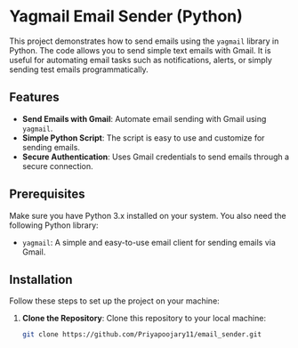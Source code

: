 # Yagmail Email Sender (Python)

This project demonstrates how to send emails using the `yagmail` library in Python. The code allows you to send simple text emails with Gmail. It is useful for automating email tasks such as notifications, alerts, or simply sending test emails programmatically.

## Features

- **Send Emails with Gmail**: Automate email sending with Gmail using `yagmail`.
- **Simple Python Script**: The script is easy to use and customize for sending emails.
- **Secure Authentication**: Uses Gmail credentials to send emails through a secure connection.

## Prerequisites

Make sure you have Python 3.x installed on your system. You also need the following Python library:

- `yagmail`: A simple and easy-to-use email client for sending emails via Gmail.

## Installation

Follow these steps to set up the project on your machine:

1. **Clone the Repository**:
   Clone this repository to your local machine:

   ```bash
   git clone https://github.com/Priyapoojary11/email_sender.git
